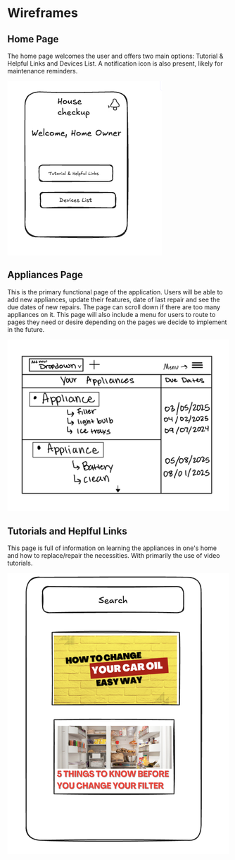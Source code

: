 # Wireframes

## Home Page 

The home page welcomes the user and offers two main options: Tutorial & Helpful Links and Devices List. A notification icon is also present, likely for maintenance reminders. 

![Wireframe 1](./Wireframe1HP.png)

## Appliances Page 

This is the primary functional page of the application. Users will be able to add new appliances, update their features, date of last repair and see the due dates of new repairs. The page can scroll down if there are too many appliances on it. This page will also include a menu for users to route to pages they need or desire depending on the pages we decide to implement in the future.  

![Wireframe 2](./Wireframe2DP.jpg)

## Tutorials and Heplful Links

This page is full of information on learning the appliances in one's home and how to replace/repair the necessities. With primarily the use of video tutorials.  

![Wireframe 2](./Wireframe3TP.png)
